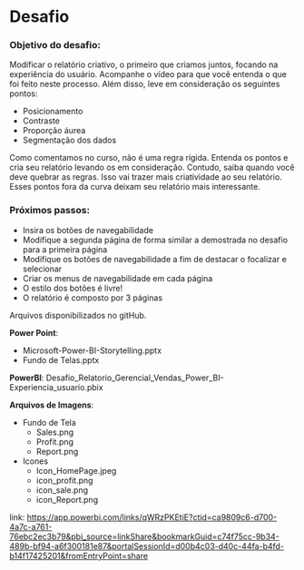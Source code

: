 # Desafio

### Objetivo do desafio:

Modificar o relatório criativo, o primeiro que criamos juntos, focando na experiência do usuário. Acompanhe o vídeo para que você entenda o que foi feito neste processo. Além disso, leve em consideração os seguintes pontos:

- Posicionamento
- Contraste
- Proporção áurea
- Segmentação dos dados

Como comentamos no curso, não é uma regra rígida. Entenda os pontos e cria seu relatório levando os em consideração. Contudo, saiba quando você deve quebrar as regras. Isso vai trazer mais criatividade ao seu relatório. Esses pontos fora da curva deixam seu relatório mais interessante.

### Próximos passos:

- Insira os botões de navegabilidade
- Modifique a segunda página de forma similar a demostrada no desafio para a primeira página
- Modifique os botões de navegabilidade a fim de destacar o focalizar e selecionar
- Criar os menus de navegabilidade em cada página
- O estilo dos botões é livre!
- O relatório é composto por 3 páginas

Arquivos disponibilizados no gitHub.

**Power Point**:

- Microsoft-Power-BI-Storytelling.pptx
- Fundo de Telas.pptx

**PowerBI**: Desafio_Relatorio_Gerencial_Vendas_Power_BI-Experiencia_usuario.pbix

**Arquivos de Imagens**:

- Fundo de Tela
  - Sales.png
  - Profit.png
  - Report.png
- Icones
  - Icon_HomePage.jpeg
  - icon_profit.png
  - icon_sale.png
  - icon_Report.png

link: https://app.powerbi.com/links/qWRzPKEtiE?ctid=ca9809c6-d700-4a7c-a761-76ebc2ec3b79&pbi_source=linkShare&bookmarkGuid=c74f75cc-9b34-489b-bf94-a6f300181e87&portalSessionId=d00b4c03-d40c-44fa-b4fd-b14f17425201&fromEntryPoint=share

